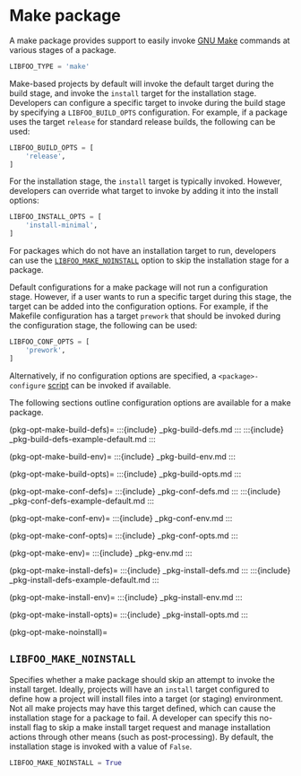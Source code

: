 # Make package

A make package provides support to easily invoke [GNU Make][gnu-make]
commands at various stages of a package.

```python
LIBFOO_TYPE = 'make'
```

Make-based projects by default will invoke the default target during the build
stage, and invoke the `install` target for the installation stage. Developers
can configure a specific target to invoke during the build stage by specifying
a `LIBFOO_BUILD_OPTS` configuration. For example, if a package uses the
target `release` for standard release builds, the following can be used:

```python
LIBFOO_BUILD_OPTS = [
    'release',
]
```

For the installation stage, the `install` target is typically invoked.
However, developers can override what target to invoke by adding it into the
install options:

```python
LIBFOO_INSTALL_OPTS = [
    'install-minimal',
]
```

For packages which do not have an installation target to run, developers can
use the [`LIBFOO_MAKE_NOINSTALL`](pkg-opt-make-noinstall) option to skip
the installation stage for a package.

Default configurations for a make package will not run a configuration stage.
However, if a user wants to run a specific target during this stage, the
target can be added into the configuration options. For example, if the
Makefile configuration has a target `prework` that should be invoked
during the configuration stage, the following can be used:

```python
LIBFOO_CONF_OPTS = [
    'prework',
]
```

Alternatively, if no configuration options are specified, a
`<package>-configure`  [script](pkg-type-script) can be invoked if available.

The following sections outline configuration options are available for a make
package.

(pkg-opt-make-build-defs)=
:::{include} _pkg-build-defs.md
:::
:::{include} _pkg-build-defs-example-default.md
:::

(pkg-opt-make-build-env)=
:::{include} _pkg-build-env.md
:::

(pkg-opt-make-build-opts)=
:::{include} _pkg-build-opts.md
:::

(pkg-opt-make-conf-defs)=
:::{include} _pkg-conf-defs.md
:::
:::{include} _pkg-conf-defs-example-default.md
:::

(pkg-opt-make-conf-env)=
:::{include} _pkg-conf-env.md
:::

(pkg-opt-make-conf-opts)=
:::{include} _pkg-conf-opts.md
:::

(pkg-opt-make-env)=
:::{include} _pkg-env.md
:::

(pkg-opt-make-install-defs)=
:::{include} _pkg-install-defs.md
:::
:::{include} _pkg-install-defs-example-default.md
:::

(pkg-opt-make-install-env)=
:::{include} _pkg-install-env.md
:::

(pkg-opt-make-install-opts)=
:::{include} _pkg-install-opts.md
:::

(pkg-opt-make-noinstall)=
## `LIBFOO_MAKE_NOINSTALL`

Specifies whether a make package should skip an attempt to invoke the
install target. Ideally, projects will have an `install` target configured
to define how a project will install files into a target (or staging)
environment. Not all make projects may have this target defined, which
can cause the installation stage for a package to fail. A developer can
specify this no-install flag to skip a make install target request and
manage installation actions through other means (such as post-processing).
By default, the installation stage is invoked with a value of `False`.

```python
LIBFOO_MAKE_NOINSTALL = True
```


[gnu-make]: https://www.gnu.org/software/make/manual/html_node/index.html

